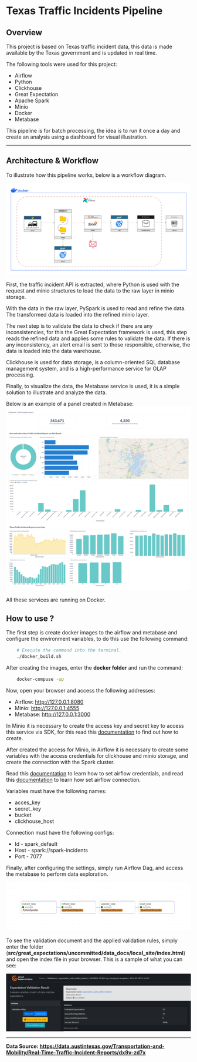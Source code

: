 # Texas Traffic Incidents Pipeline

## Overview 

This project is based on Texas traffic incident data, this data is made available by the Texas government and is updated in real time.

The following tools were used for this project:

- Airflow
- Python
- Clickhouse
- Great Expectation
- Apache Spark
- Minio
- Docker
- Metabase

This pipeline is for batch processing, the idea is to run it once a day and create an analysis using a dashboard for visual illustration.

---

## Architecture & Workflow

To illustrate how this pipeline works, below is a workflow diagram.

![diagram](docs/img/Traffic-Diagram.drawio.png)


First, the traffic incident API is extracted, where Python is used with the request and minio structures to load the data to the raw layer in minio storage.

With the data in the raw layer, PySpark is used to read and refine the data. The transformed data is loaded into the refined minio layer.

The next step is to validate the data to check if there are any inconsistencies, for this the Great Expectation framework is used, this step reads the refined data and applies some rules to validate the data. If there is any inconsistency, an alert email is sent to those responsible, otherwise, the data is loaded into the data warehouse.

Clickhouse is used for data storage, is a column-oriented SQL database management system, and is a high-performance service for OLAP processing.

Finally, to visualize the data, the Metabase service is used, it is a simple solution to illustrate and analyze the data.

Below is an example of a panel created in Metabase:
![Alt text](docs/img/dashboard_report.png)

All these services are running on Docker.

## How to use ? 

The first step is create docker images to the airflow and metabase and configure the environment variables, to do this use the following command:

```Bash
    # Execute the command into the terminal.
    ./docker_build.sh
```

After creating the images, enter the **docker folder** and run the command:

```bash
    docker-compuse -up
```

Now, open your browser and access the following addresses:

* Airflow:  http://127.0.0.1:8080
* Minio:    http://127.0.0.1:4555
* Metabase: http://127.0.0.1:3000

In Minio it is necessary to create the access key and secret key to access this service via SDK, for this read this [documentation](https://min.io/docs/minio/container/administration/console/security-and-access.html#access-keys) to find out how to create.

After created the access for Minio, in Airflow it is necessary to create some variables with the access credentials for clickhouse and minio storage, and create the connection with the Spark cluster.

Read this [documentation](https://airflow.apache.org/docs/apache-airflow/stable/howto/variable.html) to learn how to set airflow credentials, and read this [documentation](https://airflow.apache.org/docs/apache-airflow/stable/howto/connection.html#uri-format) to learn how set airflow connection.

Variables must have the following names:

- acces_key
- secret_key
- bucket
- clickhouse_host

Connection must have the following configs:

- Id - spark_default
- Host - spark://spark-incidents
- Port - 7077


Finally, after configuring the settings, simply run Airflow Dag, and access the metabase to perform data exploration.

![Alt text](docs/img/airflow_dags.png)

To see the validation document and the applied validation rules, simply enter the folder (**src/great_expectations/uncommitted/data_docs/local_site/index.html**) and open the index file in your browser. This is a sample of what you can see:

![Alt text](docs/img/great_expectation.png)

---

**Data Source: https://data.austintexas.gov/Transportation-and-Mobility/Real-Time-Traffic-Incident-Reports/dx9v-zd7x**